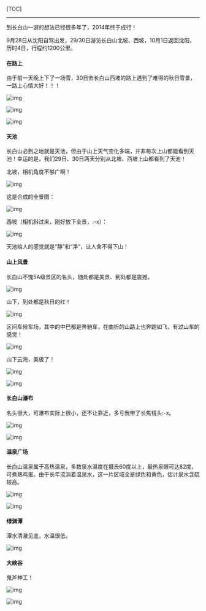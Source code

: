 [TOC]

---

到长白山一游的想法已经很多年了，2014年终于成行！

9月28日从沈阳自驾出发，29/30日游览长白山北坡、西坡，10月1日返回沈阳，历时4日，行程约1200公里。



#### 在路上

由于前一天晚上下了一场雪，30日去长白山西坡的路上遇到了难得的秋日雪景，一路上心情大好！！！



![img](../media/20140929_长白山/img_4641-p.jpg) 

![img](../media/20140929_长白山/img_4752-p.jpg) 

![img](../media/20140929_长白山/img_4709-p.jpg)





#### 天池 
长白山必到之地就是天池，但由于山上天气变化多端，并非每次上山都能看到天池！幸运的是，我们29日、30日两天分别从北坡、西坡上山都看到了天池！

北坡，相机角度不够广啊！

![img](../media/20140929_长白山/img_4116-p.jpg)



这是合成的全景图：



![img](../media/20140929_长白山/p.jpg)



西坡（相机斜过来，刚好放下全景，:-x）：



![img](../media/20140929_长白山/img_4940-p.jpg)



天池给人的感觉就是“静”和“净”，让人舍不得下山！



#### 山上风景

长白山不愧5A级景区的名头，随处都是美景、到处都是震撼。

![img](../media/20140929_长白山/img_4153-p.jpg)



山下，到处都是秋日的红！

![img](../media/20140929_长白山/img_4257-p.jpg)



区间车候车场，其中的中巴都是奔驰车，在曲折的山路上也奔跑如飞，有过山车的感觉！

![img](../media/20140929_长白山/img_4326-p.jpg) 



山下云海，美极了！

![img](../media/20140929_长白山/img_4784-p.jpg)

![img](../media/20140929_长白山/img_4974-p.jpg)



#### 长白山瀑布

名头很大，可瀑布实际上很小，还不让靠近，多亏我带了长焦镜头:-x。

![img](../media/20140929_长白山/img_4330-p.jpg)

![img](../media/20140929_长白山/img_4371-p.jpg)



#### 温泉广场

长白山温泉属于高热温泉，多数泉水温度在摄氏60度以上，最热泉眼可达82度，可煮熟鸡蛋。由于长年流淌着温泉水，这一片区域全是绿色和黄色，估计泉水含硫较高。

![img](../media/20140929_长白山/img_4401-p.jpg)

![img](../media/20140929_长白山/img_4403-p.jpg)



#### 绿渊潭



潭水清澈见底，水温很低。

![img](../media/20140929_长白山/img_4491-p.jpg)



#### 大峡谷



鬼斧神工！

![img](../media/20140929_长白山/img_5137-p.jpg)

![img](../media/20140929_长白山/img_5144-p.jpg)

